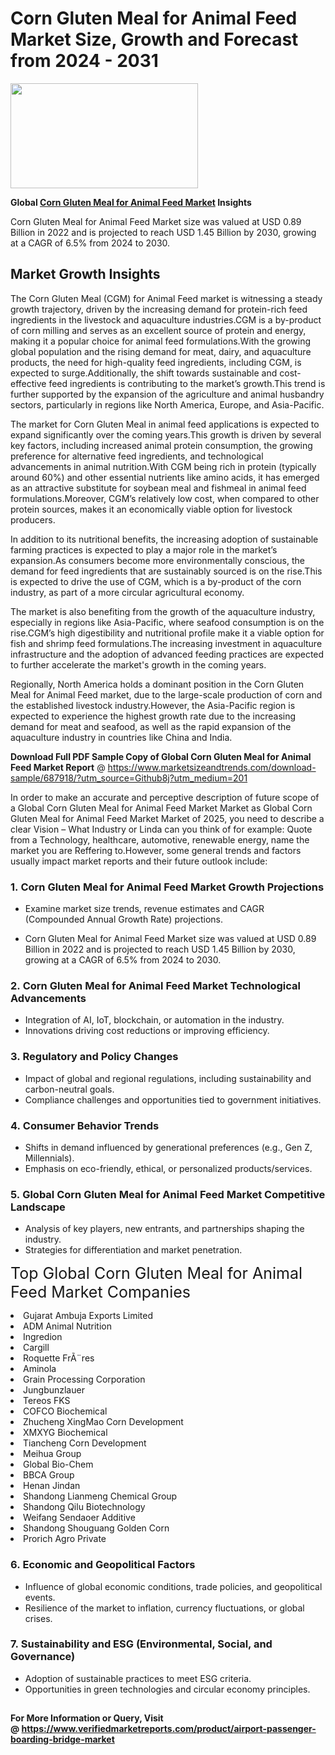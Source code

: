 <H1>Corn Gluten Meal for Animal Feed Market Size, Growth and Forecast from 2024 - 2031</H1><img class="aligncenter size-medium wp-image-584254" src="https://thirdeyenews.in/wp-content/uploads/2024/09/Global-Market-Research-300x168.jpeg" alt="" width="300" height="168" /><p><strong>Global&nbsp;<a href="https://www.marketsizeandtrends.com/download-sample/687918/?utm_source=Github8j?utm_medium=201">Corn Gluten Meal for Animal Feed Market</a> Insights</strong></p><p>Corn Gluten Meal for Animal Feed Market size was valued at USD 0.89 Billion in 2022 and is projected to reach USD 1.45 Billion by 2030, growing at a CAGR of 6.5% from 2024 to 2030.</p><p><h2>Market Growth Insights</h2> <p>The Corn Gluten Meal (CGM) for Animal Feed market is witnessing a steady growth trajectory, driven by the increasing demand for protein-rich feed ingredients in the livestock and aquaculture industries.CGM is a by-product of corn milling and serves as an excellent source of protein and energy, making it a popular choice for animal feed formulations.With the growing global population and the rising demand for meat, dairy, and aquaculture products, the need for high-quality feed ingredients, including CGM, is expected to surge.Additionally, the shift towards sustainable and cost-effective feed ingredients is contributing to the market’s growth.This trend is further supported by the expansion of the agriculture and animal husbandry sectors, particularly in regions like North America, Europe, and Asia-Pacific.</p> <p>The market for Corn Gluten Meal in animal feed applications is expected to expand significantly over the coming years.This growth is driven by several key factors, including increased animal protein consumption, the growing preference for alternative feed ingredients, and technological advancements in animal nutrition.With CGM being rich in protein (typically around 60%) and other essential nutrients like amino acids, it has emerged as an attractive substitute for soybean meal and fishmeal in animal feed formulations.Moreover, CGM’s relatively low cost, when compared to other protein sources, makes it an economically viable option for livestock producers.</p> <p>In addition to its nutritional benefits, the increasing adoption of sustainable farming practices is expected to play a major role in the market’s expansion.As consumers become more environmentally conscious, the demand for feed ingredients that are sustainably sourced is on the rise.This is expected to drive the use of CGM, which is a by-product of the corn industry, as part of a more circular agricultural economy.</p> <p>The market is also benefiting from the growth of the aquaculture industry, especially in regions like Asia-Pacific, where seafood consumption is on the rise.CGM’s high digestibility and nutritional profile make it a viable option for fish and shrimp feed formulations.The increasing investment in aquaculture infrastructure and the adoption of advanced feeding practices are expected to further accelerate the market's growth in the coming years.</p> <p>Regionally, North America holds a dominant position in the Corn Gluten Meal for Animal Feed market, due to the large-scale production of corn and the established livestock industry.However, the Asia-Pacific region is expected to experience the highest growth rate due to the increasing demand for meat and seafood, as well as the rapid expansion of the aquaculture industry in countries like China and India.</p> <p><span class=""><strong>Download Full PDF Sample Copy of Global Corn Gluten Meal for Animal Feed Market Report</strong> @ <a href="https://www.marketsizeandtrends.com/download-sample/687918/?utm_source=Github8j?utm_medium=201" target="_blank">https://www.marketsizeandtrends.com/download-sample/687918/?utm_source=Github8j?utm_medium=201</a></span></p><p>In order to make an accurate and perceptive description of future scope of a Global&nbsp;Corn Gluten Meal for Animal Feed Market Market as Global&nbsp;Corn Gluten Meal for Animal Feed Market Market of 2025, you need to describe a clear Vision &ndash; What Industry or Linda can you think of for example: Quote from a Technology, healthcare, automotive, renewable energy, name the market you are Reffering to.However, some general trends and factors usually impact market reports and their future outlook include:</p><h3>1.&nbsp;<strong>Corn Gluten Meal for Animal Feed Market Growth Projections</strong></h3><ul><li>Examine market size trends, revenue estimates and CAGR (Compounded Annual Growth Rate) projections.</li><li><p>Corn Gluten Meal for Animal Feed Market size was valued at USD 0.89 Billion in 2022 and is projected to reach USD 1.45 Billion by 2030, growing at a CAGR of 6.5% from 2024 to 2030.</p></li></ul><h3>2.&nbsp;<strong>Corn Gluten Meal for Animal Feed Market Technological Advancements</strong></h3><ul><li>Integration of AI, IoT, blockchain, or automation in the industry.</li><li>Innovations driving cost reductions or improving efficiency.</li></ul><h3>3.&nbsp;<strong>Regulatory and Policy Changes</strong></h3><ul><li>Impact of global and regional regulations, including sustainability and carbon-neutral goals.</li><li>Compliance challenges and opportunities tied to government initiatives.</li></ul><h3>4.&nbsp;<strong>Consumer Behavior Trends</strong></h3><ul><li>Shifts in demand influenced by generational preferences (e.g., Gen Z, Millennials).</li><li>Emphasis on eco-friendly, ethical, or personalized products/services.</li></ul><h3>5.&nbsp;<strong>Global Corn Gluten Meal for Animal Feed Market Competitive Landscape</strong></h3><ul><li>Analysis of key players, new entrants, and partnerships shaping the industry.</li><li>Strategies for differentiation and market penetration.</li></ul><p data-pm-slice="1 1 []"><span style="color: inherit; font-family: inherit; font-size: 25px;">Top Global Corn Gluten Meal for Animal Feed Market Companies</span></p><div class="" data-test-id=""><p><li>Gujarat Ambuja Exports Limited</li><li> ADM Animal Nutrition</li><li> Ingredion</li><li> Cargill</li><li> Roquette FrÃ¨res</li><li> Aminola</li><li> Grain Processing Corporation</li><li> Jungbunzlauer</li><li> Tereos FKS</li><li> COFCO Biochemical</li><li> Zhucheng XingMao Corn Development</li><li> XMXYG Biochemical</li><li> Tiancheng Corn Development</li><li> Meihua Group</li><li> Global Bio-Chem</li><li> BBCA Group</li><li> Henan Jindan</li><li> Shandong Lianmeng Chemical Group</li><li> Shandong Qilu Biotechnology</li><li> Weifang Sendaoer Additive</li><li> Shandong Shouguang Golden Corn</li><li> Prorich Agro Private</li></p></div><h3>6.&nbsp;<strong>Economic and Geopolitical Factors</strong></h3><ul><li>Influence of global economic conditions, trade policies, and geopolitical events.</li><li>Resilience of the market to inflation, currency fluctuations, or global crises.</li></ul><h3>7.&nbsp;<strong>Sustainability and ESG (Environmental, Social, and Governance)</strong></h3><ul><li>Adoption of sustainable practices to meet ESG criteria.</li><li>Opportunities in green technologies and circular economy principles.</li></ul><h2><strong style="font-size: 14px;">For More Information or Query, Visit @&nbsp;</strong><a style="background-color: #ffffff; font-size: 14px;" href="https://www.marketsizeandtrends.com/report/corn-gluten-meal-for-animal-feed-market/" target="_blank">https://www.verifiedmarketreports.com/product/airport-passenger-boarding-bridge-market</a></h2>